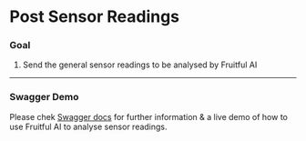 # Post Sensor Readings

### Goal

1. Send the general sensor readings to be analysed by Fruitful AI

-----------------------

### Swagger Demo

Please chek [Swagger docs](https://api.fruitful.ag/v1/docs/) for further information & a live demo of how to use Fruitful AI to analyse sensor readings.

